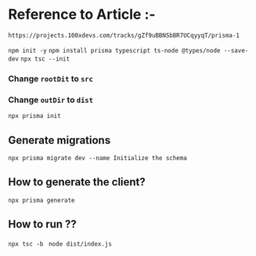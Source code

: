 # Reference to Article :- 
`https://projects.100xdevs.com/tracks/gZf9uBBNSbBR7UCqyyqT/prisma-1`


`npm init -y`
`npm install prisma typescript ts-node @types/node --save-dev`
`npx tsc --init`

### Change `rootDit` to `src`
### Change `outDir` to `dist`
`npx prisma init`

## Generate migrations
`npx prisma migrate dev --name Initialize the schema`

## How to generate the client?
`npx prisma generate`

## How to run ??
`npx tsc -b `
`node dist/index.js`
